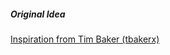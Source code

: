 ##### Original Idea

<a href="https://github.com/tbakerx/react-resume-template/blob/master/README.md">Inspiration from Tim Baker (tbakerx)</a>
